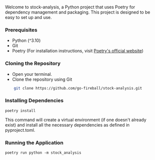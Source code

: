 Welcome to stock-analysis, a Python project that uses Poetry for dependency management and packaging.
This project is designed to be easy to set up and use.

### Prerequisites

- Python (^3.10)
- Git
- Poetry (For installation instructions, visit [Poetry's official website](https://python-poetry.org/docs/))

### Cloning the Repository

- Open your terminal.
- Clone the repository using Git

```bash
    git clone https://github.com/go-fireball/stock-analysis.git
```

### Installing Dependencies

    poetry install

This command will create a virtual environment (if one doesn't already exist) and install all the necessary dependencies
as defined in pyproject.toml.

### Running the Application

    poetry run python -m stock_analysis
